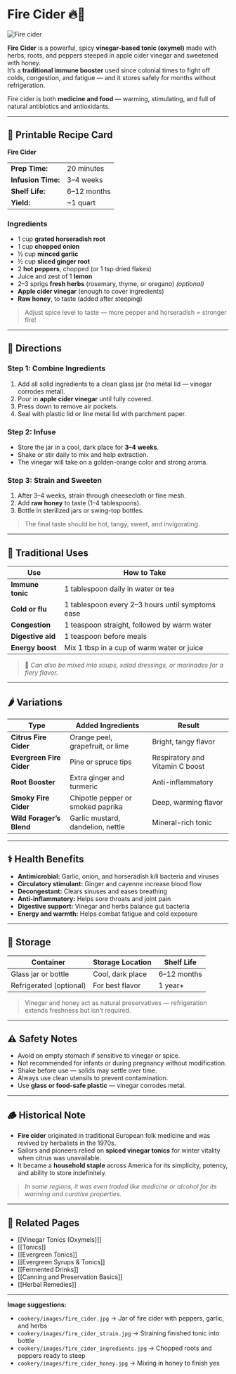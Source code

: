 # Fire Cider 🔥🍎

![Fire cider](cookery/images/fire_cider.jpg)

**Fire Cider** is a powerful, spicy **vinegar-based tonic (oxymel)** made with herbs, roots, and peppers steeped in apple cider vinegar and sweetened with honey.  
It’s a **traditional immune booster** used since colonial times to fight off colds, congestion, and fatigue — and it stores safely for months without refrigeration.

Fire cider is both **medicine and food** — warming, stimulating, and full of natural antibiotics and antioxidants.

---

## 🧾 Printable Recipe Card

**Fire Cider**

| | |
|--|--|
| **Prep Time:** | 20 minutes |
| **Infusion Time:** | 3–4 weeks |
| **Shelf Life:** | 6–12 months |
| **Yield:** | ~1 quart |

### Ingredients
- 1 cup **grated horseradish root**  
- 1 cup **chopped onion**  
- ½ cup **minced garlic**  
- ½ cup **sliced ginger root**  
- 2 **hot peppers**, chopped (or 1 tsp dried flakes)  
- Juice and zest of 1 **lemon**  
- 2–3 sprigs **fresh herbs** (rosemary, thyme, or oregano) *(optional)*  
- **Apple cider vinegar** (enough to cover ingredients)  
- **Raw honey**, to taste (added after steeping)

> Adjust spice level to taste — more pepper and horseradish = stronger fire!

---

## 🍎 Directions

### Step 1: Combine Ingredients
1. Add all solid ingredients to a clean glass jar (no metal lid — vinegar corrodes metal).  
2. Pour in **apple cider vinegar** until fully covered.  
3. Press down to remove air pockets.  
4. Seal with plastic lid or line metal lid with parchment paper.

### Step 2: Infuse
- Store the jar in a cool, dark place for **3–4 weeks**.  
- Shake or stir daily to mix and help extraction.  
- The vinegar will take on a golden-orange color and strong aroma.

### Step 3: Strain and Sweeten
1. After 3–4 weeks, strain through cheesecloth or fine mesh.  
2. Add **raw honey** to taste (1–4 tablespoons).  
3. Bottle in sterilized jars or swing-top bottles.  

> The final taste should be hot, tangy, sweet, and invigorating.

---

## 💪 Traditional Uses

| Use | How to Take |
|-----|--------------|
| **Immune tonic** | 1 tablespoon daily in water or tea |
| **Cold or flu** | 1 tablespoon every 2–3 hours until symptoms ease |
| **Congestion** | 1 teaspoon straight, followed by warm water |
| **Digestive aid** | 1 teaspoon before meals |
| **Energy boost** | Mix 1 tbsp in a cup of warm water or juice |

> 🔸 *Can also be mixed into soups, salad dressings, or marinades for a fiery flavor.*

---

## 🌶️ Variations

| Type | Added Ingredients | Result |
|------|--------------------|---------|
| **Citrus Fire Cider** | Orange peel, grapefruit, or lime | Bright, tangy flavor |
| **Evergreen Fire Cider** | Pine or spruce tips | Respiratory and Vitamin C boost |
| **Root Booster** | Extra ginger and turmeric | Anti-inflammatory |
| **Smoky Fire Cider** | Chipotle pepper or smoked paprika | Deep, warming flavor |
| **Wild Forager’s Blend** | Garlic mustard, dandelion, nettle | Mineral-rich tonic |

---

## ⚕️ Health Benefits

- **Antimicrobial:** Garlic, onion, and horseradish kill bacteria and viruses  
- **Circulatory stimulant:** Ginger and cayenne increase blood flow  
- **Decongestant:** Clears sinuses and eases breathing  
- **Anti-inflammatory:** Helps sore throats and joint pain  
- **Digestive support:** Vinegar and herbs balance gut bacteria  
- **Energy and warmth:** Helps combat fatigue and cold exposure  

---

## 🧴 Storage

| Container | Storage Location | Shelf Life |
|------------|------------------|-------------|
| Glass jar or bottle | Cool, dark place | 6–12 months |
| Refrigerated (optional) | For best flavor | 1 year+ |

> Vinegar and honey act as natural preservatives — refrigeration extends freshness but isn’t required.

---

## ⚠️ Safety Notes

- Avoid on empty stomach if sensitive to vinegar or spice.  
- Not recommended for infants or during pregnancy without modification.  
- Shake before use — solids may settle over time.  
- Always use clean utensils to prevent contamination.  
- Use **glass or food-safe plastic** — vinegar corrodes metal.  

---

## 🪵 Historical Note

- **Fire cider** originated in traditional European folk medicine and was revived by herbalists in the 1970s.  
- Sailors and pioneers relied on **spiced vinegar tonics** for winter vitality when citrus was unavailable.  
- It became a **household staple** across America for its simplicity, potency, and ability to store indefinitely.

> *In some regions, it was even traded like medicine or alcohol for its warming and curative properties.*

---

## 🔗 Related Pages
- [[Vinegar Tonics (Oxymels)]]  
- [[Tonics]]  
- [[Evergreen Tonics]]  
- [[Evergreen Syrups & Tonics]]  
- [[Fermented Drinks]]  
- [[Canning and Preservation Basics]]  
- [[Herbal Remedies]]  

---

**Image suggestions:**
- `cookery/images/fire_cider.jpg` → Jar of fire cider with peppers, garlic, and herbs  
- `cookery/images/fire_cider_strain.jpg` → Straining finished tonic into bottle  
- `cookery/images/fire_cider_ingredients.jpg` → Chopped roots and peppers ready to steep  
- `cookery/images/fire_cider_honey.jpg` → Mixing in honey to finish
yes